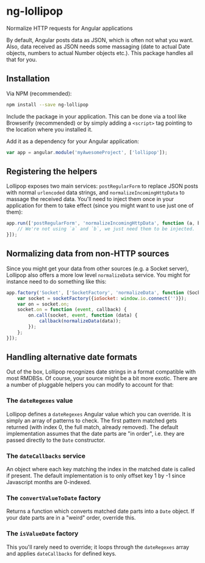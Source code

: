 # ng-lollipop
Normalize HTTP requests for Angular applications

By default, Angular posts data as JSON, which is often not what you want. Also,
data received as JSON needs some massaging (date to actual Date objects, numbers
to actual Number objects etc.). This package handles all that for you.

## Installation
Via NPM (recommended):

```sh
npm install --save ng-lollipop
```

Include the package in your application. This can be done via a tool like
Browserify (recommended) or by simply adding a `<script>` tag pointing to the
location where you installed it.

Add it as a dependency for your Angular application:

```javascript
var app = angular.module('myAwesomeProject', ['lollipop']);
```

## Registering the helpers
Lollipop exposes two main services: `postRegularForm` to replace JSON posts with
normal `urlencoded` data strings, and `normalizeIncomingHttpData` to massage the
received data. You'll need to inject them once in your application for them to
take effect (since you might want to use just one of them):

```javascript
app.run(['postRegularForm', 'normalizeIncomingHttpData', function (a, b) {
    // We're not using `a` and `b`, we just need them to be injected.
}]);
```

## Normalizing data from non-HTTP sources
Since you might get your data from other sources (e.g. a Socket server),
Lollipop also offers a more low level `normalizeData` service. You might for
instance need to do something like this:

```javascript
app.factory('Socket', ['SocketFactory', 'normalizeData', function (SocketFactory, normalizeData) {
    var socket = socketFactory({ioSocket: window.io.connect('')});
    var on = socket.on;
    socket.on = function (event, callback) {
        on.call(socket, event, function (data) {
            callback(normalizeData(data));
        });
    };
}]);
```

## Handling alternative date formats
Out of the box, Lollipop recognizes date strings in a format compatible with
most RMDBSs. Of course, your source might be a bit more exotic. There are a
number of pluggable helpers you can modify to account for that:

### The `dateRegexes` value
Lollipop defines a `dateRegexes` Angular value which you can override. It is
simply an array of patterns to check. The first pattern matched gets returned
(with index 0, the full match, already removed). The default implementation
assumes that the date parts are "in order", i.e. they are passed directly to
the `Date` constructor.

### The `dateCallbacks` service
An object where each key matching the index in the matched date is called if
present. The default implementation is to only offset key 1 by -1 since
Javascript months are 0-indexed.

### The `convertValueToDate` factory
Returns a function which converts matched date parts into a `Date` object. If
your date parts are in a "weird" order, override this.

### The `isValueDate` factory
This you'll rarely need to override; it loops through the `dateRegexes` array
and applies `dateCallbacks` for defined keys.

